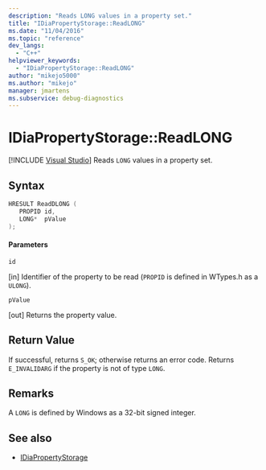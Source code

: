 ```yaml
---
description: "Reads LONG values in a property set."
title: "IDiaPropertyStorage::ReadLONG"
ms.date: "11/04/2016"
ms.topic: "reference"
dev_langs:
  - "C++"
helpviewer_keywords:
  - "IDiaPropertyStorage::ReadLONG"
author: "mikejo5000"
ms.author: "mikejo"
manager: jmartens
ms.subservice: debug-diagnostics
---
```

# IDiaPropertyStorage::ReadLONG

 [!INCLUDE [Visual Studio](~/includes/applies-to-version/vs-windows-only.md)]
Reads `LONG` values in a property set.

## Syntax

```C++
HRESULT ReadDLONG ( 
   PROPID id,
   LONG*  pValue
);
```

#### Parameters
 `id`

[in] Identifier of the property to be read (`PROPID` is defined in WTypes.h as a `ULONG`).

 `pValue`

[out] Returns the property value.

## Return Value
 If successful, returns `S_OK`; otherwise returns an error code. Returns `E_INVALIDARG` if the property is not of type `LONG`.

## Remarks
 A `LONG` is defined by Windows as a 32-bit signed integer.

## See also
- [IDiaPropertyStorage](../../debugger/debug-interface-access/idiapropertystorage.md)

